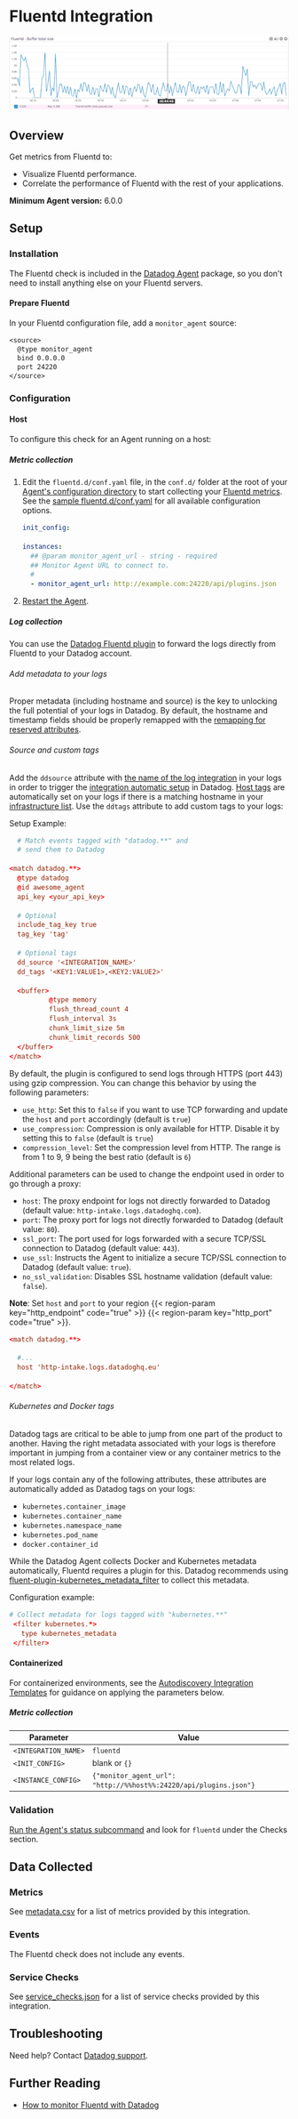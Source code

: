 # Fluentd Integration

![Fluentd Dashboard][1]

## Overview

Get metrics from Fluentd to:

- Visualize Fluentd performance.
- Correlate the performance of Fluentd with the rest of your applications.

**Minimum Agent version:** 6.0.0

## Setup

### Installation

The Fluentd check is included in the [Datadog Agent][2] package, so you don't need to install anything else on your Fluentd servers.

#### Prepare Fluentd

In your Fluentd configuration file, add a `monitor_agent` source:

```text
<source>
  @type monitor_agent
  bind 0.0.0.0
  port 24220
</source>
```

### Configuration

<!-- xxx tabs xxx -->
<!-- xxx tab "Host" xxx -->

#### Host

To configure this check for an Agent running on a host:

##### Metric collection

1. Edit the `fluentd.d/conf.yaml` file, in the `conf.d/` folder at the root of your [Agent's configuration directory][3] to start collecting your [Fluentd metrics](#metrics). See the [sample fluentd.d/conf.yaml][4] for all available configuration options.

   ```yaml
   init_config:

   instances:
     ## @param monitor_agent_url - string - required
     ## Monitor Agent URL to connect to.
     #
     - monitor_agent_url: http://example.com:24220/api/plugins.json
   ```

2. [Restart the Agent][5].

##### Log collection

You can use the [Datadog Fluentd plugin][6] to forward the logs directly from Fluentd to your Datadog account.

###### Add metadata to your logs

Proper metadata (including hostname and source) is the key to unlocking the full potential of your logs in Datadog. By default, the hostname and timestamp fields should be properly remapped with the [remapping for reserved attributes][7].

###### Source and custom tags

Add the `ddsource` attribute with [the name of the log integration][8] in your logs in order to trigger the [integration automatic setup][9] in Datadog.
[Host tags][10] are automatically set on your logs if there is a matching hostname in your [infrastructure list][11]. Use the `ddtags` attribute to add custom tags to your logs:

Setup Example:

```conf
  # Match events tagged with "datadog.**" and
  # send them to Datadog

<match datadog.**>
  @type datadog
  @id awesome_agent
  api_key <your_api_key>

  # Optional
  include_tag_key true
  tag_key 'tag'

  # Optional tags
  dd_source '<INTEGRATION_NAME>'
  dd_tags '<KEY1:VALUE1>,<KEY2:VALUE2>'

  <buffer>
          @type memory
          flush_thread_count 4
          flush_interval 3s
          chunk_limit_size 5m
          chunk_limit_records 500
  </buffer>
</match>
```

By default, the plugin is configured to send logs through HTTPS (port 443) using gzip compression.
You can change this behavior by using the following parameters:

- `use_http`: Set this to `false` if you want to use TCP forwarding and update the `host` and `port` accordingly (default is `true`)
- `use_compression`: Compression is only available for HTTP. Disable it by setting this to `false` (default is `true`)
- `compression_level`: Set the compression level from HTTP. The range is from 1 to 9, 9 being the best ratio (default is `6`)

Additional parameters can be used to change the endpoint used in order to go through a proxy:

- `host`: The proxy endpoint for logs not directly forwarded to Datadog (default value: `http-intake.logs.datadoghq.com`).
- `port`: The proxy port for logs not directly forwarded to Datadog (default value: `80`).
- `ssl_port`: The port used for logs forwarded with a secure TCP/SSL connection to Datadog (default value: `443`).
- `use_ssl`: Instructs the Agent to initialize a secure TCP/SSL connection to Datadog (default value: `true`).
- `no_ssl_validation`: Disables SSL hostname validation (default value: `false`).

**Note**: Set `host` and `port` to your region {{< region-param key="http_endpoint" code="true" >}} {{< region-param key="http_port" code="true" >}}.

```conf
<match datadog.**>

  #...
  host 'http-intake.logs.datadoghq.eu'

</match>
```

###### Kubernetes and Docker tags

Datadog tags are critical to be able to jump from one part of the product to another. Having the right metadata associated with your logs is therefore important in jumping from a container view or any container metrics to the most related logs.

If your logs contain any of the following attributes, these attributes are automatically added as Datadog tags on your logs:

- `kubernetes.container_image`
- `kubernetes.container_name`
- `kubernetes.namespace_name`
- `kubernetes.pod_name`
- `docker.container_id`

While the Datadog Agent collects Docker and Kubernetes metadata automatically, Fluentd requires a plugin for this. Datadog recommends using [fluent-plugin-kubernetes_metadata_filter][12] to collect this metadata.

Configuration example:

```conf
# Collect metadata for logs tagged with "kubernetes.**"
 <filter kubernetes.*>
   type kubernetes_metadata
 </filter>
```

<!-- xxz tab xxx -->
<!-- xxx tab "Containerized" xxx -->

#### Containerized

For containerized environments, see the [Autodiscovery Integration Templates][13] for guidance on applying the parameters below.

##### Metric collection

| Parameter            | Value                                                             |
| -------------------- | ----------------------------------------------------------------- |
| `<INTEGRATION_NAME>` | `fluentd`                                                         |
| `<INIT_CONFIG>`      | blank or `{}`                                                     |
| `<INSTANCE_CONFIG>`  | `{"monitor_agent_url": "http://%%host%%:24220/api/plugins.json"}` |

<!-- xxz tab xxx -->
<!-- xxz tabs xxx -->

### Validation

[Run the Agent's status subcommand][14] and look for `fluentd` under the Checks section.

## Data Collected

### Metrics

See [metadata.csv][15] for a list of metrics provided by this integration.

### Events

The Fluentd check does not include any events.

### Service Checks

See [service_checks.json][16] for a list of service checks provided by this integration.

## Troubleshooting

Need help? Contact [Datadog support][17].

## Further Reading

- [How to monitor Fluentd with Datadog][18]

[1]: https://raw.githubusercontent.com/DataDog/integrations-core/master/fluentd/images/snapshot-fluentd.png
[2]: /account/settings/agent/latest
[3]: https://docs.datadoghq.com/agent/guide/agent-configuration-files/#agent-configuration-directory
[4]: https://github.com/DataDog/integrations-core/blob/master/fluentd/datadog_checks/fluentd/data/conf.yaml.example
[5]: https://docs.datadoghq.com/agent/guide/agent-commands/#start-stop-and-restart-the-agent
[6]: https://github.com/DataDog/fluent-plugin-datadog
[7]: https://docs.datadoghq.com/logs/processing/#edit-reserved-attributes
[8]: https://docs.datadoghq.com/integrations/#cat-log-collection
[9]: https://docs.datadoghq.com/logs/processing/#integration-pipelines
[10]: https://docs.datadoghq.com/getting_started/tagging/assigning_tags/
[11]: /infrastructure
[12]: https://github.com/fabric8io/fluent-plugin-kubernetes_metadata_filter
[13]: https://docs.datadoghq.com/agent/kubernetes/integrations/
[14]: https://docs.datadoghq.com/agent/guide/agent-commands/#agent-status-and-information
[15]: https://github.com/DataDog/integrations-core/blob/master/fluentd/metadata.csv
[16]: https://github.com/DataDog/integrations-core/blob/master/fluentd/assets/service_checks.json
[17]: https://docs.datadoghq.com/help/
[18]: https://www.datadoghq.com/blog/monitor-fluentd-datadog
